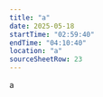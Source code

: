 ```yaml
---
title: "a"
date: 2025-05-18
startTime: "02:59:40"
endTime: "04:10:40"
location: "a"
sourceSheetRow: 23
---
```


a
